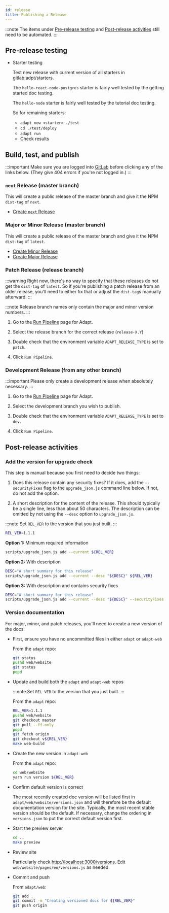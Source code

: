 ```yaml
---
id: release
title: Publishing a Release
---
```


<!-- DOCTOC SKIP -->

:::note
The items under [Pre-release testing](#pre-release-testing) and [Post-release activities](#post-release-activities) still need to be automated.
:::

## Pre-release testing

* Starter testing

    Test new release with current version of all starters in gitlab:adpt/starters.

    The `hello-react-node-postgres` starter is fairly well tested by the getting started doc testing.

    The `hello-node` starter is fairly well tested by the tutorial doc testing.

    So for remaining starters:

    * `adapt new <starter> ./test`
    * `cd ./test/deploy`
    * `adapt run`
    * Check results

## Build, test, and publish

:::important
Make sure you are logged into [GitLab](https://gitlab.com) before clicking any of the links below.
(They give 404 errors if you're not logged in.)
:::

### `next` Release (master branch)

This will create a public release of the master branch and give it the NPM `dist-tag` of `next`.

* [Create `next` Release](https://gitlab.com/unboundedsystems/adapt/pipelines/new?ref=master&var[ADAPT_RELEASE_TYPE]=prerelease)

### Major or Minor Release (master branch)

This will create a public release of the master branch and give it the NPM `dist-tag` of `latest`.

* [Create Minor Release](https://gitlab.com/unboundedsystems/adapt/pipelines/new?ref=master&var[ADAPT_RELEASE_TYPE]=minor)
* [Create Major Release](https://gitlab.com/unboundedsystems/adapt/pipelines/new?ref=master&var[ADAPT_RELEASE_TYPE]=major)

### Patch Release (release branch)

:::warning
Right now, there's no way to specify that these releases do not get the `dist-tag` of `latest`.
So if you're publishing a patch release from an older release, you'll need to either fix that or adjust the `dist-tag`s manually afterward.
:::

:::note
Release branch names only contain the major and minor version numbers.
:::

1. Go to the [Run Pipeline](https://gitlab.com/unboundedsystems/adapt/pipelines/new?ref=release-X.Y&var[ADAPT_RELEASE_TYPE]=patch) page for Adapt.

2. Select the release branch for the correct release (`release-X.Y`)

3. Double check that the environment variable `ADAPT_RELEASE_TYPE` is set to `patch`.

4. Click `Run Pipeline`.

### Development Release (from any other branch)

:::important
Please only create a development release when absolutely necessary.
:::

1. Go to the [Run Pipeline](https://gitlab.com/unboundedsystems/adapt/pipelines/new?ref=CHOOSE%20BRANCH&var[ADAPT_RELEASE_TYPE]=dev) page for Adapt.

2. Select the development branch you wish to publish.

3. Double check that the environment variable `ADAPT_RELEASE_TYPE` is set to `dev`.

4. Click `Run Pipeline`.

## Post-release activities

### Add the version for upgrade check

This step is manual because you first need to decide two things:

1. Does this release contain any security fixes?
If it does, add the `--securityFixes` flag to the `upgrade_json.js` command line below. If not, do not add the option.

2. A short description for the content of the release.
This should typically be a single line, less than about 50 characters.
The description can be omitted by not using the `--desc` option to `upgrade_json.js`.

:::note
Set `REL_VER` to the version that you just built.
:::

```bash
REL_VER=1.1.1
```

**Option 1:** Minimum required information

```bash
scripts/upgrade_json.js add --current ${REL_VER}
```

**Option 2:** With description

```bash
DESC="A short summary for this release"
scripts/upgrade_json.js add --current --desc "${DESC}" ${REL_VER}
```

**Option 3:** With description and contains security fixes

```bash
DESC="A short summary for this release"
scripts/upgrade_json.js add --current --desc "${DESC}" --securityFixes ${REL_VER}
```

### Version documentation

For major, minor, and patch releases, you'll need to create a new version of the docs:

* First, ensure you have no uncommitted files in either `adapt` or `adapt-web`

    From the `adapt` repo:

    ```bash
    git status
    pushd web/website
    git status
    popd
    ```

* Update and build both the `adapt` and `adapt-web` repos

    :::note
    Set `REL_VER` to the version that you just built.
    :::

    From the `adapt` repo:

    ```bash
    REL_VER=1.1.1
    pushd web/website
    git checkout master
    git pull --ff-only
    popd
    git fetch origin
    git checkout v${REL_VER}
    make web-build
    ```

* Create the new version in `adapt-web`

    From the `adapt` repo:

    ```bash
    cd web/website
    yarn run version ${REL_VER}
    ```

* Confirm default version is correct

    The most recently created doc version will be listed first in `adapt/web/website/versions.json` and will therefore be the default documentation version for the site.
    Typically, the most recent stable version should be the default.
    If necessary, change the ordering in `versions.json` to put the correct default version first.

* Start the preview server

    ```bash
    cd ..
    make preview
    ```

* Review site

    Particularly check [http://localhost:3000/versions](http://localhost:3000/versions). Edit `web/website/pages/en/versions.js` as needed.

* Commit and push

    From `adapt/web`:

    ```bash
    git add .
    git commit -m "Creating versioned docs for ${REL_VER}"
    git push origin
    ```
